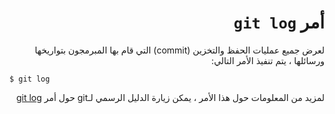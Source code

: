 <div dir="rtl">

# أمر `git log`

لعرض جميع عمليات الحفظ والتخزين (commit) التي قام بها المبرمجون بتواريخها ورسائلها ، يتم تنفيذ الأمر التالي:

<div dir="ltr">

`$ git log`

</div>

لمزيد من المعلومات حول هذا الأمر ، يمكن زيارة الدليل الرسمي لـgit حول أمر
[git log](https://git-scm.com/docs/git-log)

</div>